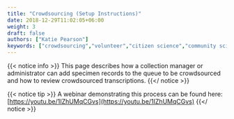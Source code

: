 ```yaml
---
title: "Crowdsourcing (Setup Instructions)"
date: 2018-12-29T11:02:05+06:00
weight: 3
draft: false
authors: ["Katie Pearson"]
keywords: ["crowdsourcing","volunteer","citizen science","community science"]
---
```


{{< notice info >}}
  This page describes how a collection manager or administrator can add specimen records to the queue to be crowdsourced and how to review crowdsourced transcriptions.
{{</ notice >}}

{{< notice tip >}}
  A webinar demonstrating this process can be found here: [https://youtu.be/1IZhUMqCGvs](https://youtu.be/1IZhUMqCGvs)
{{</ notice >}}

